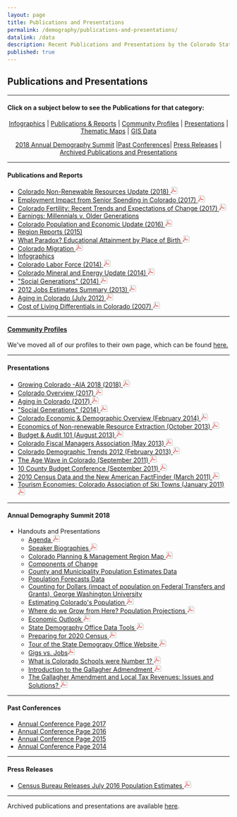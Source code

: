 ```yaml
---
layout: page
title: Publications and Presentations
permalink: /demography/publications-and-presentations/
datalink: /data
description: Recent Publications and Presentations by the Colorado State Demography Office
published: true
---
```


## Publications and Presentations

- - -

#### Click on a subject below to see the Publications for that category:


<div style="text-align: center;" markdown="1">

[Infographics](/demography/infographics#infographics) \| [Publications & Reports](#publications-and-reports) \| [Community Profiles](https://demography.dola.colorado.gov/community-profiles/) \| [Presentations](#presentations) \| [Thematic Maps](/gis/thematic-maps#thematic-maps) \| [GIS Data](/gis/gis-data#gis-data)

[2018 Annual Demography Summit](#annual-demography-summit-2018) \|[Past Conferences](#past-conferences)\| [Press Releases](#press-releases) \| [Archived Publications and Presentations](/demography/archived-publications-and-presentations#archived-publications-and-presentations)

</div>



- - -

#### Publications and Reports

- [Colorado Non-Renewable Resources Update (2018) ![pdf](/images/page_white_acrobat.png 'download pdf file')](https://drive.google.com/uc?export=download&id=1cT9svV10PxlrC46ucauNJttgJc0GS4sN)
- [Employment Impact from Senior Spending in Colorado (2017) ![pdf](/images/page_white_acrobat.png 'download pdf file')](https://drive.google.com/uc?export=download&id=0B2FMBVetYCVCSDBQVlE1WkQxUlE)
- [Colorado Fertility: Recent Trends and Expectations of Change (2017) ![pdf](/images/page_white_acrobat.png 'download pdf file')](https://drive.google.com/uc?export=download&id=0B2FMBVetYCVCRUxUQjg0R0NKSkU)
- [Earnings: Millennials v. Older Generations](https://demography.dola.colorado.gov/crosstabs/millennial-earnings/)
- [Colorado Population and Economic Update (2016) ![pdf](/images/page_white_acrobat.png 'download pdf file')](https://drive.google.com/uc?export=download&id=0ByjImPUKASTTQm5LSG5SMm16UFU)
- [Region Reports (2015)](/demography/region-reports-2014/)
- [What Paradox? Educational Attainment by Place of Birth ![pdf](/images/page_white_acrobat.png 'download pdf file')](https://drive.google.com/uc?export=download&id=0B2oqdPZKJqK7RDloZG45V2JmNmc)
- [Colorado Migration ![pdf](/images/page_white_acrobat.png 'download pdf file')](https://drive.google.com/uc?export=download&id=0B2oqdPZKJqK7TVRiYlI5RnR0Tms)
- [Infographics](/demography/infographics#infographics)
- [Colorado Labor Force (2014) ![pdf](/images/page_white_acrobat.png 'download pdf file')](https://drive.google.com/uc?export=download&id=0B2oqdPZKJqK7T3FqeGdUZDhUOGM)
- [Colorado Mineral and Energy Update (2014) ![pdf](/images/page_white_acrobat.png 'download pdf file')](https://drive.google.com/uc?export=download&id=0B2oqdPZKJqK7UWNjU1ZuVnVEUmc)
- [\"Social Generations\" (2014) ![pdf](/images/page_white_acrobat.png 'download pdf file')](https://drive.google.com/uc?export=download&id=0B2oqdPZKJqK7dU9uVzdzaE84c0k)
- [2012 Jobs Estimates Summary  (2013) ![pdf](/images/page_white_acrobat.png 'download pdf file')](https://drive.google.com/uc?export=download&id=0B2oqdPZKJqK7MEVncWlCVmNEVE0)
- [Aging in Colorado (July 2012) ![pdf](/images/page_white_acrobat.png 'download pdf file')](https://drive.google.com/uc?export=download&id=0B2oqdPZKJqK7NnhnQnVhWHdJV1E)
- [Cost of Living Differentials in Colorado (2007) ![pdf](/images/page_white_acrobat.png 'download pdf file')](https://drive.google.com/uc?export=download&id=0B2oqdPZKJqK7NE1XNDVrN2tBelE)


- - -
 
#### [Community Profiles](https://demography.dola.colorado.gov/community-profiles/)

We've moved all of our profiles to their own page, which can be found [here.](https://demography.dola.colorado.gov/community-profiles/)

- - -

#### Presentations

- [Growing Colorado -AIA 2018 (2018) ![pdf](/images/page_white_acrobat.png 'download pdf file')](https://drive.google.com/uc?export=download&id=1o9KoOYWB0LcqknYnCLTfk6XotZjHwAea)
- [Colorado Overview (2017) ![pdf](/images/page_white_acrobat.png 'download pdf file')](https://drive.google.com/uc?export=download&id=0B9kZxy54UDqMZDFWVEpvb2dWSHM)
- [Aging in Colorado (2017) ![pdf](/images/page_white_acrobat.png 'download pdf file')](https://drive.google.com/uc?export=download&id=0B9kZxy54UDqMbklTdy1qNWc1bTQ)
- [\"Social Generations\" (2014) ![pdf](/images/page_white_acrobat.png 'download pdf file')](https://drive.google.com/uc?export=download&id=0B2oqdPZKJqK7bkxBeXN3TlFlNEE)
- [Colorado Economic & Demographic Overview (February 2014) ![pdf](/images/page_white_acrobat.png 'download pdf file')](https://drive.google.com/uc?export=download&id=0B2oqdPZKJqK7VnVocTdzS1ByV00)
- [Economics of Non-renewable Resource Extraction (October 2013) ![pdf](/images/page_white_acrobat.png 'download pdf file')](https://drive.google.com/uc?export=download&id=0B2oqdPZKJqK7aUNDRUZkamVpTlk)
- [Budget & Audit 101 (August 2013) ![pdf](/images/page_white_acrobat.png 'download pdf file')](https://drive.google.com/uc?export=download&id=0B2oqdPZKJqK7NVdvUldCeURyRUE)
- [Colorado Fiscal Managers Association (May 2013) ![pdf](/images/page_white_acrobat.png 'download pdf file')](https://drive.google.com/uc?export=download&id=0B2oqdPZKJqK7SW4zQVpvUGZWU2M)
- [Colorado Demographic Trends 2012 (February 2013) ![pdf](/images/page_white_acrobat.png 'download pdf file')](https://drive.google.com/uc?export=download&id=0B2oqdPZKJqK7ajJtekt1U1k3d0k)
- [The Age Wave in Colorado (September 2011) ![pdf](/images/page_white_acrobat.png 'download pdf file')](https://drive.google.com/uc?export=download&id=0B2oqdPZKJqK7SWxLUVhfUXc3VlE)
- [10 County Budget Conference (September 2011) ![pdf](/images/page_white_acrobat.png 'download pdf file')](https://drive.google.com/uc?export=download&id=0B2oqdPZKJqK7ZDRpWE5VblFQYzQ)
- [2010 Census Data and the New American FactFinder (March 2011) ![pdf](/images/page_white_acrobat.png 'download pdf file')](https://drive.google.com/uc?export=download&id=0B2oqdPZKJqK7c3F6aVk5LUlKd1U)
- [Tourism Economies: Colorado Association of Ski Towns (January 2011) ![pdf](/images/page_white_acrobat.png 'download pdf file')](https://drive.google.com/uc?export=download&id=0B2oqdPZKJqK7bHZRV3ZYZUhTcVE)

- - -

#### Annual Demography Summit 2018

- Handouts and Presentations
  - [Agenda ![pdf](/images/page_white_acrobat.png 'download pdf file')](https://drive.google.com/uc?export=download&id=1l_vI5hM4FSn2_OdK8aLs2gaDoRhcwbXf)
  - [Speaker Biographies ![pdf](/images/page_white_acrobat.png 'download pdf file')](https://drive.google.com/uc?export=download&id=14KXxXvUmjybzQ5N11emrXyULa6bB3Uit)
  - [Colorado Planning & Management Region Map ![pdf](/images/page_white_acrobat.png 'download pdf file')](https://drive.google.com/uc?export=download&id=0B2FMBVetYCVCcWRFN1lSZWFfRms)
  - [Components of Change](https://demography.dola.colorado.gov/births-deaths-migration/)
  - [County and Municipality Population Estimates Data](https://demography.dola.colorado.gov/population/population-totals-municipalities/#population-totals-for-colorado-municipalities)
  - [Population Forecasts Data](https://demography.dola.colorado.gov/population/population-totals-counties/#population-totals-for-colorado-counties)
  - [Counting for Dollars (impact of population on Federal Transfers and Grants), George Washington University](https://gwipp.gwu.edu/counting-dollars-2020-role-decennial-census-geographic-distribution-federal-funds) 
  - [Estimating Colorado's Population ![pdf](/images/page_white_acrobat.png 'download pdf file')](https://drive.google.com/uc?export=download&id=1192LVTfiL3p8VBAYrqonKSnpLhd5IdZT)
  - [Where do we Grow from Here? Population Projections ![pdf](/images/page_white_acrobat.png 'download pdf file')](https://drive.google.com/uc?export=download&id=1qIhkID40xuCwOYMYwjto4QQEBrxpuBxe)
  - [Economic Outlook ![pdf](/images/page_white_acrobat.png 'download pdf file')](https://drive.google.com/uc?export=download&id=1rBhtW_I-L7ZonghR0jNUG4egYkSm22rg)
  - [State Demography Office Data Tools ![pdf](/images/page_white_acrobat.png 'download pdf file')](https://drive.google.com/uc?export=download&id=1vXkuN6Wq5H4iNd1jjuiVRvdxvopHKmLi)
  - [Preparing for 2020 Census ![pdf](/images/page_white_acrobat.png 'download pdf file')](https://drive.google.com/uc?export=download&id=1T2QAzoY-3JnkPe2g5QNg1gX3y2-7EYdI)
  - [Tour of the State Demograpy Office Website ![pdf](/images/page_white_acrobat.png 'download pdf file')](https://drive.google.com/uc?export=download&id=1uBIqjFalnRC15wPLWl3IBwjblcfPbJTz)
  - [Gigs vs. Jobs![pdf](/images/page_white_acrobat.png 'download pdf file')](https://drive.google.com/uc?export=download&id=1uXcksCF8eZ3p1GF5P1JVUTzNG3sl1BJc)
  - [What is Colorado Schools were Number 1? ![pdf](/images/page_white_acrobat.png 'download pdf file')](https://drive.google.com/uc?export=download&id=16M3eRItvykPfK8-fqMkANrQxNr3_EiuK)
  - [Introduction to the Gallagher Admendment ![pdf](/images/page_white_acrobat.png 'download pdf file')](https://drive.google.com/uc?export=download&id=1_wcUwvL7Jx87VWExwR7VMn4l9pY723lq)
  - [The Gallagher Amendment and Local Tax Revenues: Issues and Solutions? ![pdf](/images/page_white_acrobat.png 'download pdf file')](https://drive.google.com/uc?export=download&id=1KbbNrt7iOFBqaapPLq03lb0M18E7HSbB)
 
 
 

---

#### Past Conferences
 - [Annual Conference Page 2017](/demography/annual-demography-summit-2017/#annual-demography-summit-videos-2017)
 - [Annual Conference Page 2016](/demography/annual-demography-summit-2016/#annual-demography-summit-videos-2016)
 - [Annual Conference Page 2015](/demography/annual-demography-meeting-2015/#annual-demography-meeting-videos-2015)
 - [Annual Conference Page 2014](/demography/annual-demography-meeting-2014/#annual-demography-meeting-videos-2014)

- - -

#### Press Releases

   - [Census Bureau Releases July 2016 Population Estimates ![pdf](/images/page_white_acrobat.png 'download pdf file')](https://drive.google.com/uc?export=download&id=0ByjImPUKASTTRlBkT3NlVDZ1ZUE)  
   
- - -

Archived publications and presentations are available [here](/demography/archived-publications-and-presentations#archived-publications-and-presentations).
